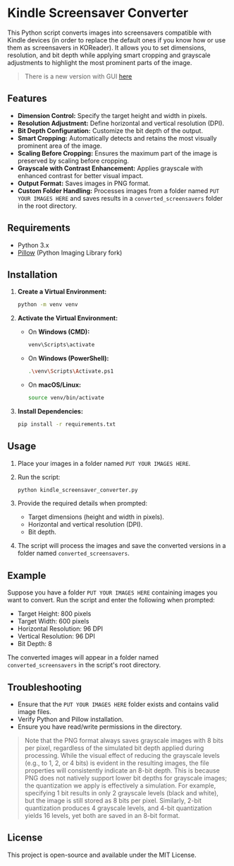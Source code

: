 # Kindle Screensaver Converter

This Python script converts images into screensavers compatible with Kindle devices (in order to replace the default ones if you know how or use them as screensavers in KOReader). It allows you to set dimensions, resolution, and bit depth while applying smart cropping and grayscale adjustments to highlight the most prominent parts of the image.

> There is a new version with GUI [here](https://github.com/neura-neura/kindle-screensaver-converter-gui)

## Features

- **Dimension Control:** Specify the target height and width in pixels.
- **Resolution Adjustment:** Define horizontal and vertical resolution (DPI).
- **Bit Depth Configuration:** Customize the bit depth of the output.
- **Smart Cropping:** Automatically detects and retains the most visually prominent area of the image.
- **Scaling Before Cropping:** Ensures the maximum part of the image is preserved by scaling before cropping.
- **Grayscale with Contrast Enhancement:** Applies grayscale with enhanced contrast for better visual impact.
- **Output Format:** Saves images in PNG format.
- **Custom Folder Handling:** Processes images from a folder named `PUT YOUR IMAGES HERE` and saves results in a `converted_screensavers` folder in the root directory.

## Requirements

- Python 3.x
- [Pillow](https://pypi.org/project/pillow/) (Python Imaging Library fork)

## Installation

1. **Create a Virtual Environment:**
   ```bash
   python -m venv venv
   ```

2. **Activate the Virtual Environment:**
   - On **Windows (CMD):**
     ```bash
     venv\Scripts\activate
     ```
   - On **Windows (PowerShell):**
     ```bash
     .\venv\Scripts\Activate.ps1
     ```
   - On **macOS/Linux:**
     ```bash
     source venv/bin/activate
     ```

3. **Install Dependencies:**
   ```bash
   pip install -r requirements.txt
   ```

## Usage

1. Place your images in a folder named `PUT YOUR IMAGES HERE`.

2. Run the script:
   ```bash
   python kindle_screensaver_converter.py
   ```

3. Provide the required details when prompted:
   - Target dimensions (height and width in pixels).
   - Horizontal and vertical resolution (DPI).
   - Bit depth.

4. The script will process the images and save the converted versions in a folder named `converted_screensavers`.

## Example

Suppose you have a folder `PUT YOUR IMAGES HERE` containing images you want to convert. Run the script and enter the following when prompted:

- Target Height: 800 pixels
- Target Width: 600 pixels
- Horizontal Resolution: 96 DPI
- Vertical Resolution: 96 DPI
- Bit Depth: 8

The converted images will appear in a folder named `converted_screensavers` in the script's root directory.

## Troubleshooting

- Ensure that the `PUT YOUR IMAGES HERE` folder exists and contains valid image files.
- Verify Python and Pillow installation.
- Ensure you have read/write permissions in the directory.
> Note that the PNG format always saves grayscale images with 8 bits per pixel, regardless of the simulated bit depth applied during processing. While the visual effect of reducing the grayscale levels (e.g., to 1, 2, or 4 bits) is evident in the resulting images, the file properties will consistently indicate an 8-bit depth. This is because PNG does not natively support lower bit depths for grayscale images; the quantization we apply is effectively a simulation. For example, specifying 1 bit results in only 2 grayscale levels (black and white), but the image is still stored as 8 bits per pixel. Similarly, 2-bit quantization produces 4 grayscale levels, and 4-bit quantization yields 16 levels, yet both are saved in an 8-bit format.



## License

This project is open-source and available under the MIT License.

